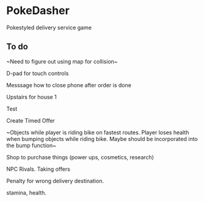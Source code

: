 # PokeDasher

Pokestyled delivery service game


## To do
~Need to figure out using map for collision~

D-pad for touch controls

Messsage how to close phone after order is done

Upstairs for house 1 

Test

Create Timed Offer

~Objects while player is riding bike on fastest routes. Player loses health when bumping objects while riding bike. Maybe should be incorporated into the bump function~

Shop to purchase things (power ups, cosmetics, research)

NPC Rivals. Taking offers

Penalty for wrong delivery destination.

stamina, health.